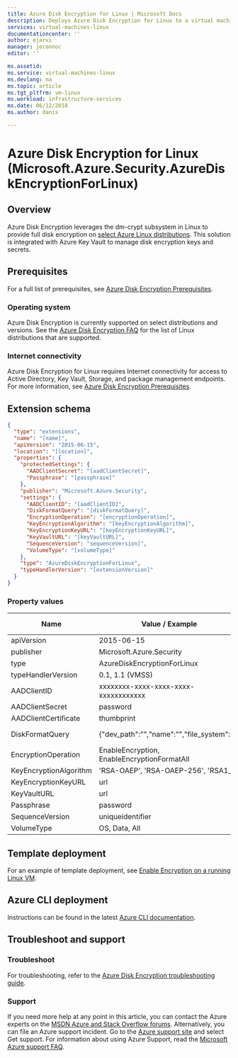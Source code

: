 ```yaml
---
title: Azure Disk Encryption for Linux | Microsoft Docs
description: Deploys Azure Disk Encryption for Linux to a virtual machine using a virtual machine extension.
services: virtual-machines-linux 
documentationcenter: ''
author: ejarvi 
manager: jeconnoc 
editor: ''

ms.assetid: 
ms.service: virtual-machines-linux
ms.devlang: na
ms.topic: article
ms.tgt_pltfrm: vm-linux
ms.workload: infrastructure-services
ms.date: 06/12/2018
ms.author: danis

---
```

# Azure Disk Encryption for Linux (Microsoft.Azure.Security.AzureDiskEncryptionForLinux)

## Overview

Azure Disk Encryption leverages the dm-crypt subsystem in Linux to provide full disk encryption on [select Azure Linux distributions](https://aka.ms/adelinux).  This solution is integrated with Azure Key Vault to manage disk encryption keys and secrets.

## Prerequisites

For a full list of prerequisites, see [Azure Disk Encryption Prerequisites](
https://docs.microsoft.com/en-us/azure/security/azure-security-disk-encryption#prerequisites).

### Operating system

Azure Disk Encryption is currently supported on select distributions and versions.  See the [Azure Disk Encryption FAQ](https://docs.microsoft.com/en-us/azure/security/azure-security-disk-encryption-faq#what-linux-distributions-does-azure-disk-encryption-support) for the list of Linux distributions that are supported.

### Internet connectivity

Azure Disk Encryption for Linux requires Internet connectivity for access to Active Directory, Key Vault, Storage, and package management endpoints.  For more information, see [Azure Disk Encryption Prerequisites](
https://docs.microsoft.com/en-us/azure/security/azure-security-disk-encryption#prerequisites).

## Extension schema

```json
{
  "type": "extensions",
  "name": "[name]",
  "apiVersion": "2015-06-15",
  "location": "[location]",
  "properties": {
	"protectedSettings": {
	  "AADClientSecret": "[aadClientSecret]",
	  "Passphrase": "[passphrase]"
	},
	"publisher": "Microsoft.Azure.Security",
	"settings": {
	  "AADClientID": "[aadClientID]",
	  "DiskFormatQuery": "[diskFormatQuery]",
	  "EncryptionOperation": "[encryptionOperation]",
	  "KeyEncryptionAlgorithm": "[keyEncryptionAlgorithm]",
	  "KeyEncryptionKeyURL": "[keyEncryptionKeyURL]",
	  "KeyVaultURL": "[keyVaultURL]",
	  "SequenceVersion": "sequenceVersion]",
	  "VolumeType": "[volumeType]"
	},
	"type": "AzureDiskEncryptionForLinux",
	"typeHandlerVersion": "[extensionVersion]"
  }
}
```

### Property values

| Name | Value / Example | Data Type |
| ---- | ---- | ---- |
| apiVersion | 2015-06-15 | date |
| publisher | Microsoft.Azure.Security | string |
| type | AzureDiskEncryptionForLinux | string |
| typeHandlerVersion | 0.1, 1.1 (VMSS) | int |
| AADClientID | xxxxxxxx-xxxx-xxxx-xxxx-xxxxxxxxxxxx | guid | 
| AADClientSecret | password | string |
| AADClientCertificate | thumbprint | string |
| DiskFormatQuery | {"dev_path":"","name":"","file_system":""} | JSON dictionary |
| EncryptionOperation | EnableEncryption, EnableEncryptionFormatAll | string | 
| KeyEncryptionAlgorithm | 'RSA-OAEP', 'RSA-OAEP-256', 'RSA1_5' | string |
| KeyEncryptionKeyURL | url | string |
| KeyVaultURL | url | string |
| Passphrase | password | string | 
| SequenceVersion | uniqueidentifier | string |
| VolumeType | OS, Data, All | string |

## Template deployment

For an example of template deployment, see [Enable Encryption on a running Linux VM](https://github.com/Azure/azure-quickstart-templates/tree/master/201-encrypt-running-linux-vm).

## Azure CLI deployment

Instructions can be found in the latest [Azure CLI documentation](https://docs.microsoft.com/en-us/cli/azure/vm/encryption?view=azure-cli-latest). 

## Troubleshoot and support

### Troubleshoot

For troubleshooting, refer to the [Azure Disk Encryption troubleshooting guide](https://docs.microsoft.com/en-us/azure/security/azure-security-disk-encryption-tsg).

### Support

If you need more help at any point in this article, you can contact the Azure experts on the [MSDN Azure and Stack Overflow forums](https://azure.microsoft.com/en-us/support/forums/). Alternatively, you can file an Azure support incident. Go to the [Azure support site](https://azure.microsoft.com/en-us/support/options/) and select Get support. For information about using Azure Support, read the [Microsoft Azure support FAQ](https://azure.microsoft.com/en-us/support/faq/).